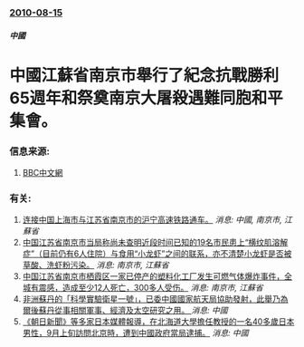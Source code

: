 ### [2010-08-15](/news/2010/08/15/index.md)

##### 中國
#  中國江蘇省南京市舉行了紀念抗戰勝利65週年和祭奠南京大屠殺遇難同胞和平集會。




### 信息来源:

1. [BBC中文網](http://www.bbc.co.uk/zhongwen/trad/china/2010/08/100815_war_memo_nanjing.shtml)

### 有关:

1. [ 连接中国上海市与江苏省南京市的沪宁高速铁路通车。](/zh/news/2010/07/1/连接中国上海市与江苏省南京市的沪宁高速铁路通车.md) _消息: 中國, 南京市, 江蘇省_
2. [ 中国江苏省南京市当局称尚未查明近段时间已知的19名市民患上“横纹肌溶解症”（目前仍有6人住院）与食用“小龙虾”之间的联系，亦不清楚小龙虾是否被草酸、洗虾粉污染。](/zh/news/2010/08/24/中国江苏省南京市当局称尚未查明近段时间已知的19名市民患上-横纹肌溶解症-目前仍有6人住院-与食用-小龙虾-之间的联.md) _消息: 南京市, 江蘇省_
3. [ 中国江苏省南京市栖霞区一家已停产的塑料化工厂发生可燃气体爆炸事件，全城有震感，造成至少12人死亡，300多人受伤。](/zh/news/2010/07/28/中国江苏省南京市栖霞区一家已停产的塑料化工厂发生可燃气体爆炸事件-全城有震感-造成至少12人死亡-300多人受伤.md) _消息: 南京市, 江蘇省_
4. [ 非洲蘇丹的「科學實驗衛星一號」，已委中國國家航天局協助發射，此舉乃為爾後蘇丹從事相關軍事、經濟及太空研究之用。 ](/zh/news/2019/11/3/非洲蘇丹的-科學實驗衛星一號-已委中國國家航天局協助發射-此舉乃為爾後蘇丹從事相關軍事-經濟及太空研究之用.md) _消息: 中國_
5. [《朝日新聞》等多家日本媒體報導，在北海道大學擔任教授的一名40多歲日本男性，9月上旬訪問北京時，遭到中國政府當局逮捕。](/zh/news/2019/10/18/朝日新聞-等多家日本媒體報導-在北海道大學擔任教授的一名40多歲日本男性-9月上旬訪問北京時-遭到中國政府當局逮捕.md) _消息: 中國_
